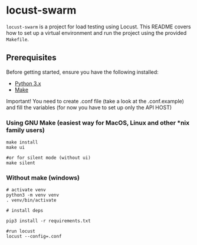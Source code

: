# locust-swarm

`locust-swarm` is a project for load testing using Locust. This README covers how to set up a virtual environment and run the project using the provided `Makefile`.

## Prerequisites

Before getting started, ensure you have the following installed:

- [Python 3.x](https://www.python.org/downloads/)
- [Make](https://www.gnu.org/software/make/)

Important!
You need to create .conf file (take a look at the .conf.example) and fill the variables (for now you have to set up only the API HOST)

### Using GNU Make (easiest way for MacOS, Linux and other \*nix family users)

```shell
make install
make ui

#or for silent mode (without ui)
make silent
```

### Without make (windows)

```Shell
# activate venv
python3 -m venv venv
. venv/bin/activate

# install deps

pip3 install -r requirements.txt

#run locust
locust --config=.conf
```

